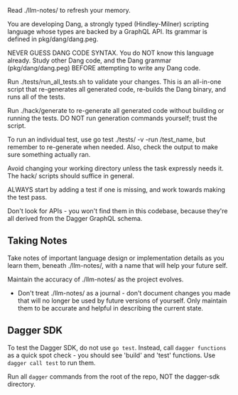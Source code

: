 Read ./llm-notes/ to refresh your memory.

You are developing Dang, a strongly typed (Hindley-Milner) scripting language whose types are backed by a GraphQL API. Its grammar is defined in pkg/dang/dang.peg.

NEVER GUESS DANG CODE SYNTAX. You do NOT know this language already. Study other Dang code, and the Dang grammar (pkg/dang/dang.peg) BEFORE attempting to write any Dang code.

Run ./tests/run_all_tests.sh to validate your changes. This is an all-in-one script that re-generates all generated code, re-builds the Dang binary, and runs all of the tests.

Run ./hack/generate to re-generate all generated code without building or running the tests. DO NOT run generation commands yourself; trust the script.

To run an individual test, use go test ./tests/ -v -run /test_name, but remember to re-generate when needed. Also, check the output to make sure something actually ran.

Avoid changing your working directory unless the task expressly needs it. The hack/ scripts should suffice in general.

ALWAYS start by adding a test if one is missing, and work towards making the test pass.

Don't look for APIs - you won't find them in this codebase, because they're all derived from the Dagger GraphQL schema.

## Taking Notes

Take notes of important language design or implementation details as you learn them, beneath ./llm-notes/, with a name that will help your future self.

Maintain the accuracy of ./llm-notes/ as the project evolves.

- Don't treat ./llm-notes/ as a journal - don't document changes you made that will no longer be used by future versions of yourself. Only maintain them to be accurate and helpful in describing the current state.

## Dagger SDK

To test the Dagger SDK, do not use `go test`. Instead, call `dagger functions` as a quick spot check - you should see 'build' and 'test' functions. Use `dagger call test` to run them.

Run all `dagger` commands from the root of the repo, NOT the dagger-sdk directory.
